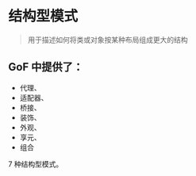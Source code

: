 # 结构型模式

> 用于描述如何将类或对象按某种布局组成更大的结构

## GoF 中提供了：

* 代理、
* 适配器、
* 桥接、
* 装饰、
* 外观、
* 享元、
* 组合

7 种结构型模式。

